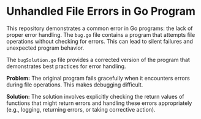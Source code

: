 # Unhandled File Errors in Go Program

This repository demonstrates a common error in Go programs: the lack of proper error handling. The `bug.go` file contains a program that attempts file operations without checking for errors.  This can lead to silent failures and unexpected program behavior.

The `bugSolution.go` file provides a corrected version of the program that demonstrates best practices for error handling.

**Problem:** The original program fails gracefully when it encounters errors during file operations. This makes debugging difficult.

**Solution:**  The solution involves explicitly checking the return values of functions that might return errors and handling these errors appropriately (e.g., logging, returning errors, or taking corrective action).